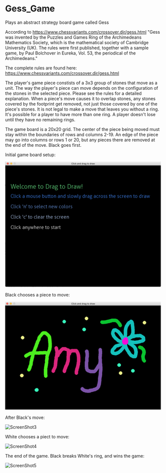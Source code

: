 # Gess_Game
Plays an abstract strategy board game called Gess

According to https://www.chessvariants.com/crossover.dir/gess.html
"Gess was invented by the Puzzles and Games Ring of the Archimedeans Mathematics Society, which is the mathematical society of Cambridge University (UK). The rules were first published, together with a sample game, by Paul Bolchover in Eureka, Vol. 53, the periodical of the Archimedeans."

The complete rules are found here: 
https://www.chessvariants.com/crossover.dir/gess.html

The player's game piece constists of a 3x3 group of stones that move as a unit. The way the player's piece can move depends on the configuration of the stones in the selected piece. Please see the rules for a detailed explanation.  When a piece's move causes it to overlap stones, any stones covered by the footprint get removed, not just those covered by one of the piece's stones. It is not legal to make a move that leaves you without a ring. It's possible for a player to have more than one ring. A player doesn't lose until they have no remaining rings.

The game board is a 20x20 grid.  The center of the piece being moved must stay within the boundaries of rows and columns 2-19. An edge of the piece may go into columns or rows 1 or 20, but any pieces there are removed at the end of the move. Black goes first.

Initial game board setup:

![ScreenShot1](https://github.com/salleya/Drag_to_Draw/blob/master/ScreenShot1.png)

Black chooses a piece to move:

![ScreenShot2](https://github.com/salleya/Drag_to_Draw/blob/master/ScreenShot2.png)

After Black's move:

![ScreenShot3](https://github.com/salleya/Drag_to_Draw/blob/master/ScreenShot3.png)

White chooses a piect to move:

![ScreenShot4](https://github.com/salleya/Drag_to_Draw/blob/master/ScreenShot4.png)

The end of the game.  Black breaks White's ring, and wins the game:

![ScreenShot5](https://github.com/salleya/Drag_to_Draw/blob/master/ScreenShot5.png)



